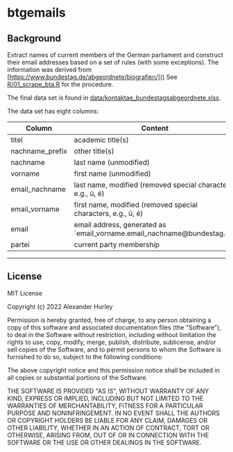 # btgemails

## Background

Extract names of current members of the German parliament and construct their email addresses based on a set of rules (with some exceptions). The information was derived from [https://www.bundestag.de/abgeordnete/biografien/]() See [R/01_scrape_bta.R]() for the procedure.

The final data set is found in [data/kontaktae_bundestagsabgeordnete.xlsx]().

The data set has eight columns:

| Column          | Content                                                                    |
|----------------|-------------------------------------------------------|
| titel           | academic title(s)                                                          |
| nachname_prefix | other title(s)                                                             |
| nachname        | last name (unmodified)                                                     |
| vorname         | first name (unmodified)                                                    |
| email_nachname  | last name, modified (removed special characters, e.g., ü, é)               |
| email_vorname   | first name, modified (removed special characters, e.g., ü, é)              |
| email           | email address, generated as \`email_vorname.email_nachname\@bundestag.de\` |
| partei          | current party membership                                                   |

------------------------------------------------------------------------

## License

MIT License

Copyright (c) 2022 Alexander Hurley

Permission is hereby granted, free of charge, to any person obtaining a copy of this software and associated documentation files (the "Software"), to deal in the Software without restriction, including without limitation the rights to use, copy, modify, merge, publish, distribute, sublicense, and/or sell copies of the Software, and to permit persons to whom the Software is furnished to do so, subject to the following conditions:

The above copyright notice and this permission notice shall be included in all copies or substantial portions of the Software.

THE SOFTWARE IS PROVIDED "AS IS", WITHOUT WARRANTY OF ANY KIND, EXPRESS OR IMPLIED, INCLUDING BUT NOT LIMITED TO THE WARRANTIES OF MERCHANTABILITY, FITNESS FOR A PARTICULAR PURPOSE AND NONINFRINGEMENT. IN NO EVENT SHALL THE AUTHORS OR COPYRIGHT HOLDERS BE LIABLE FOR ANY CLAIM, DAMAGES OR OTHER LIABILITY, WHETHER IN AN ACTION OF CONTRACT, TORT OR OTHERWISE, ARISING FROM, OUT OF OR IN CONNECTION WITH THE SOFTWARE OR THE USE OR OTHER DEALINGS IN THE SOFTWARE.
